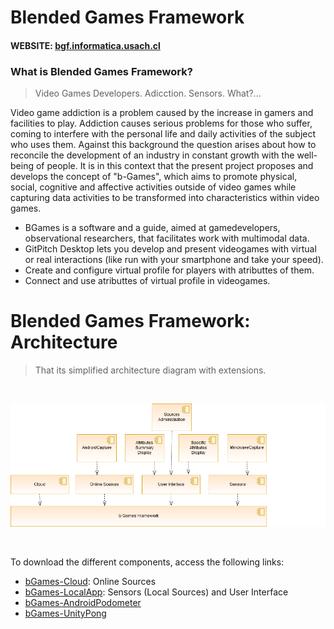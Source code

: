 # Blended Games Framework

#### WEBSITE: [bgf.informatica.usach.cl](bgf.informatica.usach.cl)


### What is Blended Games Framework?

> Video Games Developers. Adicction. Sensors. What?...

Video game addiction is a problem caused by the increase in gamers and facilities to play. Addiction causes serious problems for those who suffer, coming to interfere with the personal life and daily activities of the subject who uses them. Against this background the question arises about how to reconcile the development of an industry in constant growth with the well-being of people. It is in this context that the present project proposes and develops the concept of "b-Games", which aims to promote physical, social, cognitive and affective activities outside of video games while capturing data activities to be transformed into characteristics within video games.

- BGames is a software and a guide, aimed at gamedevelopers, observational researchers, that facilitates work with multimodal data.
- GitPitch Desktop lets you develop and present videogames with virtual or real interactions (like run with your smartphone and take your speed).
- Create and configure virtual profile for players with atributtes of them.
- Connect and use atributtes of virtual profile in videogames.


# Blended Games Framework: Architecture

> That its simplified architecture diagram with extensions.

<br>

![GITPITCH](bgf.informatica.usach.cl/assets/images/arq.png)

<br>

To download the different components, access the following links:
- [bGames-Cloud](https://github.com/Grybyus/bGames-Cloud): Online Sources
- [bGames-LocalApp](https://github.com/Grybyus/bGames-LocalApp): Sensors (Local Sources) and User Interface
- [bGames-AndroidPodometer](https://github.com/Grybyus/bGames-AndroidPodometer)
- [bGames-UnityPong](https://github.com/Grybyus/bGames-UnityPong)
